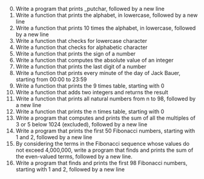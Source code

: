 0. Write a program that prints _putchar, followed by a new line
1. Write a function that prints the alphabet, in lowercase, followed by a new line
2. Write a function that prints 10 times the alphabet, in lowercase, followed by a new line
3. Write a function that checks for lowercase character
4. Write a function that checks for alphabetic character
5. Write a function that prints the sign of a number
6. Write a function that computes the absolute value of an integer
7. Write a function that prints the last digit of a number
8. Write a function that prints every minute of the day of Jack Bauer, starting from 00:00 to 23:59
9. Write a function that prints the 9 times table, starting with 0
10. Write a function that adds two integers and returns the result
11. Write a function that prints all natural numbers from n to 98, followed by a new line
12. Write a function that prints the n times table, starting with 0
13. Write a program that computes and prints the sum of all the multiples of 3 or 5 below 1024 (excluded), followed by a new line
14. Write a program that prints the first 50 Fibonacci numbers, starting with 1 and 2, followed by a new line
15. By considering the terms in the Fibonacci sequence whose values do not exceed 4,000,000, write a program that finds and prints the sum of the even-valued terms, followed by a new line.
16. Write a program that finds and prints the first 98 Fibonacci numbers, starting with 1 and 2, followed by a new line
